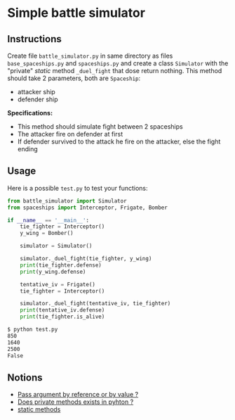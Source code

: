 # Simple battle simulator

## Instructions

Create file `battle_simulator.py` in same directory as files `base_spaceships.py` and `spaceships.py` and create a class `Simulator` with the "private" *static* method `_duel_fight` that dose return nothing. This method should take 2 parameters, both are `Spaceship`:

* attacker ship
* defender ship

**Specifications:**

* This method should simulate fight between 2 spaceships
* The attacker fire on defender at first
* If defender survived to the attack he fire on the attacker, else the fight ending


## Usage

Here is a possible `test.py` to test your functions:

```python
from battle_simulator import Simulator
from spaceships import Interceptor, Frigate, Bomber

if __name__ == '__main__':
    tie_fighter = Interceptor()
    y_wing = Bomber()

    simulator = Simulator()

    simulator._duel_fight(tie_fighter, y_wing)
    print(tie_fighter.defense)
    print(y_wing.defense)

    tentative_iv = Frigate()
    tie_fighter = Interceptor()

    simulator._duel_fight(tentative_iv, tie_fighter)
    print(tentative_iv.defense)
    print(tie_fighter.is_alive)
```

```bash
$ python test.py
850
1640
2500
False
```


## Notions

* [Pass argument by reference or by value ?](https://www.geeksforgeeks.org/pass-by-reference-vs-value-in-python/)
* [Does private methods exists in pyhton ?](https://codefather.tech/blog/private-methods-python/)
* [static methods](https://openclassrooms.com/fr/courses/7150616-apprenez-la-programmation-orientee-objet-avec-python/7195794-creez-et-utilisez-des-objets-python#/id/r-7195659)
